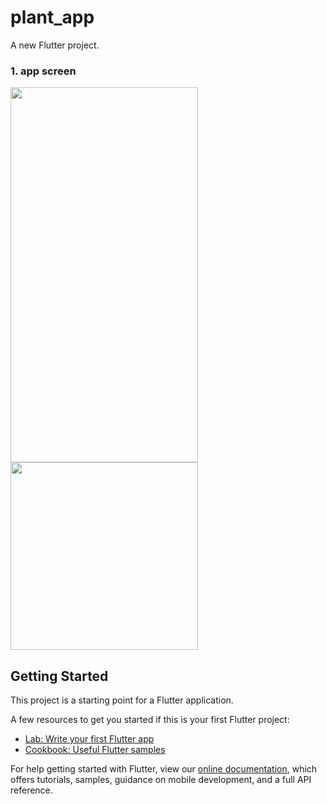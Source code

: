 # plant_app

A new Flutter project.

### 1. app screen

<div>
<img width = "300" height="600" src="https://user-images.githubusercontent.com/59638467/103507931-9583a300-4ea3-11eb-9950-c515fcf14a1d.png">
<img width = "300 height="600" src="https://user-images.githubusercontent.com/59638467/103508728-e1831780-4ea4-11eb-971a-7b99f298f216.png">
<div>

## Getting Started

This project is a starting point for a Flutter application.

A few resources to get you started if this is your first Flutter project:

- [Lab: Write your first Flutter app](https://flutter.dev/docs/get-started/codelab)
- [Cookbook: Useful Flutter samples](https://flutter.dev/docs/cookbook)

For help getting started with Flutter, view our
[online documentation](https://flutter.dev/docs), which offers tutorials,
samples, guidance on mobile development, and a full API reference.
